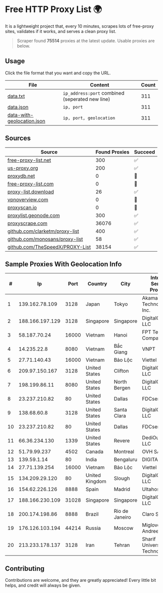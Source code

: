 
# Free HTTP Proxy List 🌍

It is a lightweight project that, every 10 minutes, scrapes lots of free-proxy sites, validates if it works, and serves a clean proxy list.


> Scraper found **75514** proxies at the latest update. Usable proxies are below.

## Usage

Click the file format that you want and copy the URL.


|File|Content|Count|
|----|-------|-----|
|[data.txt](https://raw.githubusercontent.com/themiralay/Proxy-List-World/master/data.txt)|`ip_address:port` combined (seperated new line)|311|
|[data.json](https://raw.githubusercontent.com/themiralay/Proxy-List-World/master/data.json)|`ip, port`|311|
|[data-with-geolocation.json](https://raw.githubusercontent.com/themiralay/Proxy-List-World/master/data-with-geolocation.json)|`ip, port, geolocation`|311|

## Sources

|Source|Found Proxies|Succeed|
|------|-------------|-------|
|[free-proxy-list.net](https://free-proxy-list.net)|300|✅|
|[us-proxy.org](https://www.us-proxy.org)|200|✅|
|[proxydb.net](http://proxydb.net)|0|🚫|
|[free-proxy-list.com](https://free-proxy-list.com/?page=&port=&type%5B%5D=http&type%5B%5D=https&up_time=0&search=Search)|0|🚫|
|[proxy-list.download](https://www.proxy-list.download/HTTP)|26|✅|
|[vpnoverview.com](https://vpnoverview.com/privacy/anonymous-browsing/free-proxy-servers)|0|🚫|
|[proxyscan.io](https://www.proxyscan.io)|0|🚫|
|[proxylist.geonode.com](https://proxylist.geonode.com/api/proxy-list?limit=300&page=1&sort_by=lastChecked&sort_type=desc&protocols=http,https)|300|✅|
|[proxyscrape.com](https://api.proxyscrape.com/v2/?request=displayproxies&protocol=http&timeout=10000&country=all&ssl=all&anonymity=all)|36076|✅|
|[github.com/clarketm/proxy-list](https://raw.githubusercontent.com/clarketm/proxy-list/master/proxy-list-raw.txt)|400|✅|
|[github.com/monosans/proxy-list](https://raw.githubusercontent.com/monosans/proxy-list/main/proxies/http.txt)|58|✅|
|[github.com/TheSpeedX/PROXY-List](https://raw.githubusercontent.com/TheSpeedX/PROXY-List/master/http.txt)|38154|✅|


## Sample Proxies With Geolocation Info

|#|Ip|Port|Country|City|Internet Service Provider|
|-|--|----|-------|----|-------------------------|
|1|139.162.78.109|3128|Japan|Tokyo|Akamai Technologies, Inc.|
|2|188.166.197.129|3128|Singapore|Singapore|DigitalOcean, LLC|
|3|58.187.70.24|16000|Vietnam|Hanoi|FPT Telecom Company|
|4|14.235.22.8|8080|Vietnam|Bắc Giang|VNPT|
|5|27.71.140.43|16000|Vietnam|Bảo Lộc|Viettel Group|
|6|209.97.150.167|3128|United States|Clifton|DigitalOcean, LLC|
|7|198.199.86.11|8080|United States|North Bergen|DigitalOcean, LLC|
|8|23.237.210.82|80|United States|Dallas|FDCservers.net|
|9|138.68.60.8|3128|United States|Santa Clara|DigitalOcean, LLC|
|10|23.237.210.82|80|United States|Dallas|FDCservers.net|
|11|66.36.234.130|1339|United States|Revere|DediOutlet, LLC|
|12|51.79.99.237|4502|Canada|Montreal|OVH SAS|
|13|139.59.1.14|80|India|Bengaluru|DIGITALOCEAN|
|14|27.71.139.254|16000|Vietnam|Bảo Lộc|Viettel Group|
|15|134.209.29.120|80|United Kingdom|Slough|DigitalOcean, LLC|
|16|154.62.226.126|8888|Spain|Madrid|Ultahost, Inc.|
|17|188.166.230.109|31028|Singapore|Singapore|DigitalOcean, LLC|
|18|200.174.198.86|8888|Brazil|Rio de Janeiro|Claro S.A|
|19|176.126.103.194|44214|Russia|Moscow|Miglovets Egor Andreevich|
|20|213.233.178.137|3128|Iran|Tehran|Sharif University Of Technology|



## Contributing

Contributions are welcome, and they are greatly appreciated! Every
little bit helps, and credit will always be given.

